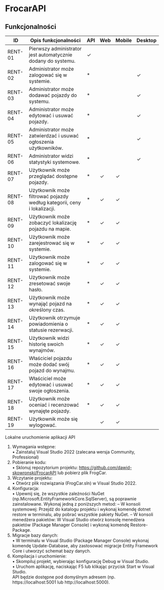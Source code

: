 # FrocarAPI
## Funkcjonalności

| ID        | Opis funkcjonalności                                      | API | Web | Mobile | Desktop |
|-----------|----------------------------------------------------------|-----|-----|--------|---------|
| RENT-01   | Pierwszy administrator jest automatycznie dodany do systemu. | ✓   |     |        |         |
| RENT-02   | Administrator może zalogować się w systemie.            | *   |     |        | ✓       |
| RENT-03   | Administrator może dodawać pojazdy do systemu.          | *   |     |        | ✓       |
| RENT-04   | Administrator może edytować i usuwać pojazdy.           | *   |     |        | ✓       |
| RENT-05   | Administrator może zatwierdzać i usuwać ogłoszenia użytkowników. | *   |     |        | ✓       |
| RENT-06   | Administrator widzi statystyki systemowe.               | *   |     |        | ✓       |
| RENT-07   | Użytkownik może przeglądać dostępne pojazdy.            | *   | ✓   | ✓      |         |
| RENT-08   | Użytkownik może filtrować pojazdy według kategorii, ceny i lokalizacji. | *   | ✓   | ✓      |         |
| RENT-09   | Użytkownik może zobaczyć lokalizację pojazdu na mapie.  | *   | ✓   | ✓      |         |
| RENT-10   | Użytkownik może zarejestrować się w systemie.           | *   | ✓   | ✓      |         |
| RENT-11   | Użytkownik może zalogować się w systemie.               | *   | ✓   | ✓      |         |
| RENT-12   | Użytkownik może zresetować swoje hasło.                 | *   | ✓   | ✓      |         |
| RENT-13   | Użytkownik może wynająć pojazd na określony czas.       | *   | ✓   | ✓      |         |
| RENT-14   | Użytkownik otrzymuje powiadomienia o statusie rezerwacji. | *   | ✓   | ✓      |         |
| RENT-15   | Użytkownik widzi historię swoich wynajmów.              | *   | ✓   | ✓      |         |
| RENT-16   | Właściciel pojazdu może dodać swój pojazd do wynajmu.   | *   | ✓   | ✓      |         |
| RENT-17   | Właściciel może edytować i usuwać swoje ogłoszenia.     | *   | ✓   | ✓      |         |
| RENT-18   | Użytkownik może oceniać i recenzować wynajęte pojazdy.  | *   | ✓   | ✓      |         |
| RENT-19   | Użytkownik może się wylogować.                          |     | ✓   | ✓      |         |

Lokalne uruchomienie aplikacji API
1. Wymagania wstępne:<br>
• Zainstaluj Visual Studio 2022 (zalecana wersja Community, Professional)
2. Pobieranie kodu:<br>
• Sklonuj repozytorium projektu: https://github.com/dawid-skowronski/FrocarAPI lub pobierz plik FrogCar.
3. Wczytanie projektu:<br>
• Otwórz plik rozwiązania (FrogCar.sln) w Visual Studio 2022.
4. Konfiguracja:<br>
• Upewnij się, że wszystkie zależności NuGet (np.Microsoft.EntityFrameworkCore.SqlServer), są poprawnie zainstalowane.
Wykonaj jedną z poniższych metod:
– W konsoli systemowej: Przejdź do katalogu projektu i wykonaj komendę dotnet restore w terminalu, aby pobrać wszystkie pakiety NuGet.
– W konsoli menedżera pakietów: W Visual Studio otwórz konsolę menedżera pakietów (Package Manager Console) i wykonaj komendę Restore-Package.
5. Migracje bazy danych:<br>
• W terminalu w Visual Studio (Package Manager Console) wykonaj komendę Update-Database, aby zastosować migracje Entity Framework Core i utworzyć schemat bazy danych.
6. Kompilacja i uruchomienie:<br>
• Skompiluj projekt, wybierając konfigurację Debug w Visual Studio.<br>
• Uruchom aplikację, naciskając F5 lub klikając przycisk Start w Visual Studio.<br>
API będzie dostępne pod domyślnym adresem (np. https://localhost:5001 lub http://localhost:5000).
